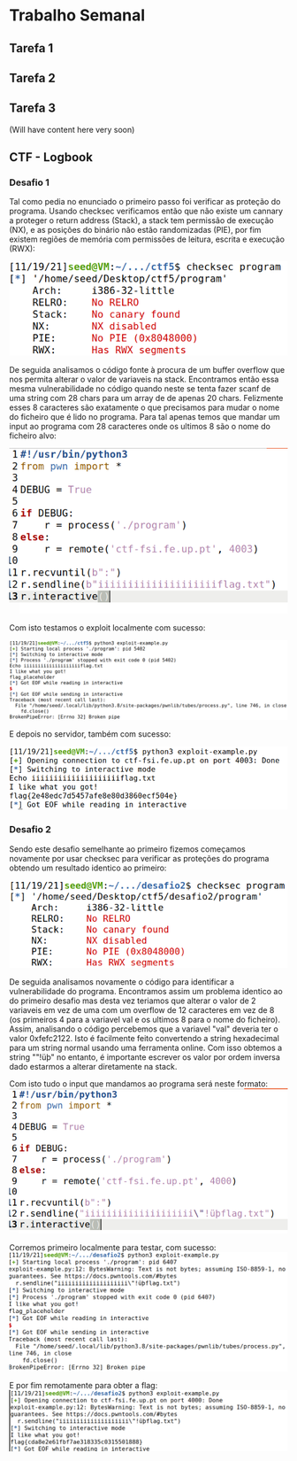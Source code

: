# Trabalho Semanal #

## Tarefa 1

## Tarefa 2

## Tarefa 3

(Will have content here very soon)


## CTF - Logbook

### Desafio 1

Tal como pedia no enunciado o primeiro passo foi verificar as proteção do programa. Usando checksec verificamos então que não existe um cannary a proteger o return address (Stack), a stack tem permissão de execução (NX), e as posições do binário não estão randomizadas (PIE), por fim existem regiões de memória com permissões de leitura, escrita e execução (RWX):

![checksec](/images/checksec.png)

De seguida analisamos o código fonte à procura de um buffer overflow que nos permita alterar o valor de variaveis na stack. Encontramos então essa mesma vulnerabilidade no código quando neste se tenta fazer scanf de uma string com 28 chars para um array de de apenas 20 chars. Felizmente esses 8 caracteres são exatamente o que precisamos para mudar o nome do ficheiro que é lido no programa. Para tal apenas temos que mandar um input ao programa com 28 caracteres onde os ultimos 8 são o nome do ficheiro alvo:

![input_buffer_overflow](/images/newcode.png)

Com isto testamos o exploit localmente com sucesso:

![run_local](/images/run_local.png)

E depois no servidor, também com sucesso:

![run_remote](/images/flag_desafio1.png)


### Desafio 2

Sendo este desafio semelhante ao primeiro fizemos começamos novamente por usar checksec para verificar as proteções do programa obtendo um resultado identico ao primeiro:

![checksec 2](/images/checksec2.png)

De seguida analisamos novamente o código para identificar a vulnerabilidade do programa. Encontramos assim um problema identico ao do primeiro desafio mas desta vez teriamos que alterar o valor de 2 variaveis em vez de uma com um overflow de 12 caracteres em vez de 8 (os primeiros 4 para a variavel val e os ultimos 8 para o nome do ficheiro). 
Assim, analisando o código percebemos que a variavel "val" deveria ter o valor 0xfefc2122. Isto é facilmente feito convertendo a string hexadecimal para um string normal usando uma ferramenta online. Com isso obtemos a string ""!üþ" no entanto, é importante escrever os valor por ordem inversa dado estarmos a alterar diretamente na stack.

Com isto tudo o input que mandamos ao programa será neste formato:
![newcode](/images/print_buffer_overflow.png)

Corremos primeiro localmente para testar, com sucesso:
![local sucess 2](/images/local_sucess_2.png)

E por fim remotamente para obter a flag:
![remote sucess](/images/remote_success_2.png)

